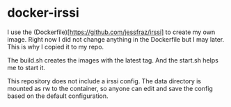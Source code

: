 # docker-irssi 

I use the (Dockerfile)[https://github.com/jessfraz/irssi] to create my own image. Right now 
I did not change anything in the Dockerfile but I may later. This is why I copied it to 
my repo. 

The build.sh creates the images with the latest tag. And the start.sh helps me to start it. 

This repository does not include a irssi config. The data directory is mounted as rw to the 
container, so anyone can edit and save the config based on the default configuration. 


